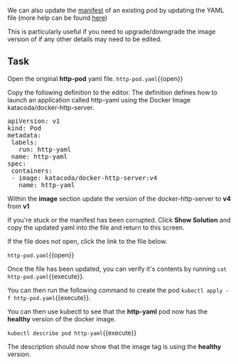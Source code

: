 We can also update the [manifest](https://kubernetes.io/docs/reference/glossary/?all=true#term-manifest) of an existing pod by updating the YAML file (more help can be found [here](https://www.tutorialspoint.com/kubernetes/kubernetes_pod.htm))

This is particularly useful if you need to upgrade/downgrade the image version of if any other details may need to be edited.

## Task 
Open the original **http-pod** yaml file. `http-pod.yaml`{{open}}

Copy the following definition to the editor. The definition defines how to launch an application called http-yaml using the Docker Image katacoda/docker-http-server.

<pre class="file"
data-filename="http-pod.yaml"
data-target="replace">
apiVersion: v1
kind: Pod
metadata:
 labels:
   run: http-yaml
 name: http-yaml
spec:
 containers:
 - image: katacoda/docker-http-server:v4
   name: http-yaml</pre>

Within the **image** section update the version of the docker-http-server to **v4** from **v1**

If you're stuck or the manifest has been corrupted. Click **Show Solution** and copy the updated yaml into the file and return to this screen.
       
If the file does not open, click the link to the file below.

`http-pod.yaml`{{open}}

Once the file has been updated, you can verify it's contents by running `cat http-pod.yaml`{{execute}}.

You can then run the following command to create the pod `kubectl apply -f http-pod.yaml`{{execute}}.

You can then use kubectl to see that the **http-yaml** pod now has the **healthy** version of the docker image.

`kubectl describe pod http-yaml`{{execute}}

The description should now show that the image tag is using the **healthy** version.

